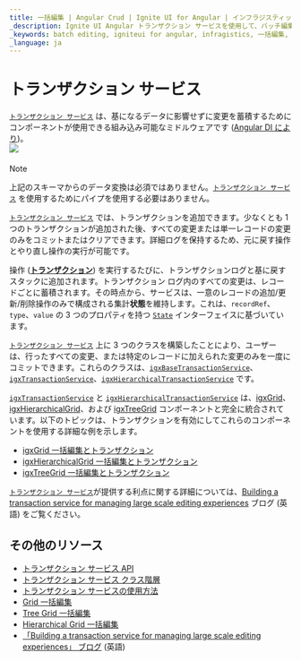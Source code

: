 ```yaml
---
title: 一括編集 | Angular Crud | Ignite UI for Angular | インフラジスティックス
_description: Ignite UI Angular トランザクション サービスを使用して、バッチ編集を簡単に実装し、コンポーネントで Angular CRUD 操作を実行します。
_keywords: batch editing, igniteui for angular, infragistics, 一括編集,
_language: ja
---
```


# トランザクション サービス

[`トランザクション サービス`]({environment:angularApiUrl}/interfaces/transactionservice.html) は、基になるデータに影響せずに変更を蓄積するためにコンポーネントが使用できる組み込み可能なミドルウェアです ([Angular DI により](https://angular.io/guide/dependency-injection))。
    <img src="https://cdn-images-1.medium.com/max/800/1*O-6DidcFW_XCSqgKRfXf_Q.png"
        style="display:flex;max-height:400px;margin:auto auto 20px auto;" />

> [!NOTE]
> 上記のスキーマからのデータ変換は必須ではありません。[`トランザクション サービス`]({environment:angularApiUrl}/interfaces/transactionservice.html) を使用するためにパイプを使用する必要はありません。

[`トランザクション サービス`]({environment:angularApiUrl}/interfaces/transactionservice.html) では、トランザクションを追加できます。少なくとも 1 つのトランザクションが追加された後、すべての変更または単一レコードの変更のみをコミットまたはクリアできます。詳細ログを保持するため、元に戻す操作とやり直し操作の実行が可能です。

操作 ([**トランザクション**]({environment:angularApiUrl}/interfaces/transaction.html)) を実行するたびに、トランザクションログと基に戻すスタックに追加されます。トランザクション ログ内のすべての変更は、レコードごとに蓄積されます。その時点から、サービスは、一意のレコードの追加/更新/削除操作のみで構成される集計**状態**を維持します。これは、`recordRef`、`type`、`value` の 3 つのプロパティを持つ [`State`]({environment:angularApiUrl}/interfaces/state.html) インターフェイスに基づいています。

[`トランザクション サービス`]({environment:angularApiUrl}/interfaces/transactionservice.html) 上に 3 つのクラスを構築したことにより、ユーザーは、行ったすべての変更、または特定のレコードに加えられた変更のみを一度にコミットできます。これらのクラスは、[`igxBaseTransactionService`]({environment:angularApiUrl}/classes/igxbasetransactionservice.html)、[`igxTransactionService`]({environment:angularApiUrl}/classes/igxtransactionservice.html)、[`igxHierarchicalTransactionService`]({environment:angularApiUrl}/classes/igxhierarchicaltransactionservice.html) です。

[`igxTransactionService`]({environment:angularApiUrl}/classes/igxtransactionservice.html) と [`igxHierarchicalTransactionService`]({environment:angularApiUrl}/classes/igxhierarchicaltransactionservice.html) は、[igxGrid]({environment:angularApiUrl}/classes/igxgridcomponent.html)、[igxHierarchicalGrid]({environment:angularApiUrl}/classes/igxhierarchicalgridcomponent.html)、および [igxTreeGrid]({environment:angularApiUrl}/classes/igxtreegridcomponent.html) コンポーネントと完全に統合されています。以下のトピックは、トランザクションを有効にしてこれらのコンポーネントを使用する詳細な例を示します。
* [igxGrid 一括編集とトランザクション](grid/batch-editing.md)
* [igxHierarchicalGrid 一括編集とトランザクション](hierarchicalgrid/batch-editing.md)
* [igxTreeGrid 一括編集とトランザクション](treegrid/batch-editing.md)

[`トランザクション サービス`]({environment:angularApiUrl}/interfaces/transactionservice.html)が提供する利点に関する詳細については、[Building a transaction service for managing large scale editing experiences](https://blog.angular.io/building-a-transaction-service-for-managing-large-scale-editing-experiences-ded666eafd5e) ブログ (英語) をご覧ください。

## その他のリソース
<div class="divider--half"></div>

* [トランザクション サービス API]({environment:angularApiUrl}/interfaces/transactionservice.html)
* [トランザクション サービス クラス階層](transaction-classes.md)
* [トランザクション サービスの使用方法](transaction-how-to-use.md)
* [Grid 一括編集](grid/batch-editing.md)
* [Tree Grid 一括編集](treegrid/batch-editing.md)
* [Hierarchical Grid 一括編集](hierarchicalgrid/batch-editing.md)
* [「Building a transaction service for managing large scale editing experiences」 ブログ](https://blog.angular.io/building-a-transaction-service-for-managing-large-scale-editing-experiences-ded666eafd5e) (英語)

